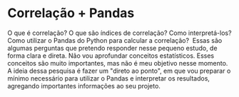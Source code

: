 # Correlação + Pandas

O que é correlação? O que são índices de correlação? Como interpretá-los? 
Como utilizar o Pandas do Python para calcular a correlação? 
Essas são algumas perguntas que pretendo responder nesse pequeno estudo, 
de forma clara e direta. Não vou aprofundar conceitos estatísticos. 
Esses conceitos são muito importantes, mas não é meu objetivo nesse momento. 
A ideia dessa pesquisa é fazer um "direto ao ponto", em que vou preparar o 
mínimo necessário para utilizar o Pandas e interpretar os resultados, 
agregando importantes informações ao seu projeto.
